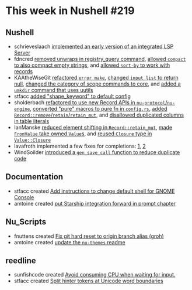 # This week in Nushell #219


## Nushell

- schrieveslaach [implemented an early version of an integrated LSP Server](https://github.com/nushell/nushell/pull/10723)
- fdncred [removed unwraps in registry_query command](https://github.com/nushell/nushell/pull/10936), [allowed `compact` to also compact empty strings](https://github.com/nushell/nushell/pull/10912), and [allowed `sort-by` to work with records](https://github.com/nushell/nushell/pull/10870)
- KAAtheWiseGit [refactored `error make`](https://github.com/nushell/nushell/pull/10923), [changed `input list` to return null](https://github.com/nushell/nushell/pull/10913), [changed the category of scope commands to core](https://github.com/nushell/nushell/pull/10892), and [added a `umkdir` command that uses uutils](https://github.com/nushell/nushell/pull/10785)
- stfacc [added "shape_keyword" to default config](https://github.com/nushell/nushell/pull/10922)
- sholderbach [refactored to use new Record APIs in `nu-protocol`/`nu-engine`](https://github.com/nushell/nushell/pull/10917), [converted "pure" macros to pure fn in `config.rs`](https://github.com/nushell/nushell/pull/10893), [added `Record::remove`/`retain`/`retain_mut`](https://github.com/nushell/nushell/pull/10876), and [disallowed duplicated columns in table literals](https://github.com/nushell/nushell/pull/10875)
- IanManske [reduced element shifting in `Record::retain_mut`](https://github.com/nushell/nushell/pull/10915), [made `FromValue` take owned `Value`s](https://github.com/nushell/nushell/pull/10900), and [reused `Closure` type in `Value::Closure`](https://github.com/nushell/nushell/pull/10894)
- lavafroth implemented a few fixes for completions: [1](https://github.com/nushell/nushell/pull/10898), [2](https://github.com/nushell/nushell/pull/10831)
- WindSoilder [introduced a `gen_save_call` function to reduce duplicate code](https://github.com/nushell/nushell/pull/10852)

## Documentation

- stfacc created [Add instructions to change default shell for GNOME Console](https://github.com/nushell/nushell.github.io/pull/1134)
- amtoine created [put Starship integration forward in prompt chapter](https://github.com/nushell/nushell.github.io/pull/1131)

## Nu_Scripts

- fnuttens created [Fix git hard reset to origin branch alias (groh)](https://github.com/nushell/nu_scripts/pull/654)
- amtoine created [update the `nu-themes` readme](https://github.com/nushell/nu_scripts/pull/652)

## reedline

- sunfishcode created [Avoid consuming CPU when waiting for input.](https://github.com/nushell/reedline/pull/651)
- stfacc created [Split hinter tokens at Unicode word boundaries](https://github.com/nushell/reedline/pull/650)
